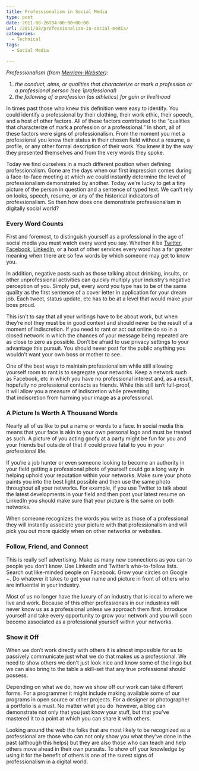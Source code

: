 ```yaml
---
title: Professionalism in Social Media
type: post
date: 2011-08-26T04:00:00+00:00
url: /2011/08/professionalism-in-social-media/
categories:
  - Technical
tags:
  - Social Media

---
```

_Professionalism (from <a title="Professionalism - Definitiion" href="http://www.merriam-webster.com/dictionary/professionalism" target="_blank" rel="noopener noreferrer">Merriam-Webster</a>):_

<ol class="wp-block-list">
  <li>
    <em>the&nbsp;conduct, aims, or qualities that characterize or mark a&nbsp;profession&nbsp;or a&nbsp;professional&nbsp;person (see&nbsp;1professional)</em>
  </li>
  <li>
    <em>the following of a profession (as athletics) for gain or livelihood</em>
  </li>
</ol>

In times past those who knew this definition were easy to identify. You could identify a professional by their clothing, their work ethic, their speech, and a host of other factors. All of these factors contributed to the “qualities that characterize of mark a profession or a professional.” In short, all of these factors were signs of professionalism. From the moment you met a professional you knew their status in their chosen field without a resume, a profile, or any other formal description of their work. You knew it by the way they presented themselves and from the very words they spoke.&nbsp;

Today we find ourselves in a much different position when defining professionalism. Gone are the days when our first impression comes during a face-to-face meeting at which we could instantly determine the level of professionalism demonstrated by another. Today we’re lucky to get a tiny picture of the person in question and a sentence of typed text. We can’t rely on looks, speech, resume, or any of the historical indicators of professionalism. So then how does one demonstrate professionalism in digitally social world?

### Every Word Counts

First and foremost, to distinguish yourself as a professional in the age of social media you must watch every word you say. Whether it be [Twitter][1], <a href="https://www.facebook.com/" target="_blank" rel="noreferrer noopener">Facebook</a>, <a title="LinkedIn" href="http://linkedin.com" target="_blank" rel="noopener noreferrer">LinkedIn</a>, or a host of other services every word has a far greater meaning when there are so few words by which someone may get to know you.

In addition, negative posts such as those talking about drinking, insults, or other unprofessional activities can quickly multiply your industry’s negative perception of you. Simply put, every word you type has to be of the same quality as the first sentence of a cover letter in application for your dream job. Each tweet, status update, etc has to be at a level that would make your boss proud.

This isn’t to say that all your writings have to be about work, but when they’re not they must be in good context and should never be the result of a moment of&nbsp;indiscretion. If you need to rant or act out online do so in a closed network in which the chances of your message being repeated are as close to zero as possible. Don’t be afraid to use privacy settings to your advantage this pursuit. You should never post for the public anything you wouldn’t want your own boss or mother to see.

One of the best ways to maintain professionalism while still allowing yourself room to rant is to segregate your networks. Keep a network such as Facebook, etc in which you have no professional interest and, as a result, hopefully no professional contacts as friends. While this still isn’t full-proof, it will allow you a measure of&nbsp;indiscretion&nbsp;while preventing that&nbsp;indiscretion&nbsp;from harming your image as a professional.

### A Picture Is Worth A Thousand Words

Nearly all of us like to put a name or words to a face. In social media this means that your face is akin to your own personal logo and must be treated as such. A picture of you acting goofy at a party might be fun for you and your friends but outside of that if could prove fatal to you in your professional life.

If you’re a job hunter or even someone looking to become an authority in your field getting a professional photo of yourself could go a long way in helping uphold your reputation within your networks. Make sure your photo paints you into the best light possible and then use the same photo throughout all your networks. For example, if you use Twitter to talk about the latest developments in your field and then post your latest resume on LinkedIn you should make sure that your picture is the same on both networks.

When someone recognizes the words you write as those of a professional they will instantly associate your picture with that professionalism and will pick you out more quickly when on other networks or websites.

### Follow, Friend, and Connect

This is really self advertising. Make as many new connections as you can to people you don’t know. Use LinkedIn and Twitter’s who-to-follow lists. Search out like-minded people on Facebook. Grow your circles on Google +. Do whatever it takes to get your name and picture in front of others who are influential in your industry.

Most of us no longer have the luxury of an industry that is local to where we live and work. Because of this other professionals in our industries will never know us as a professional unless we approach them first. Introduce yourself and take every opportunity to grow your network and you will soon become associated as a professional yourself within your networks.

### Show it Off

When we don’t work directly with others it is almost impossible for us to passively communicate just what we do that makes us a professional. We need to show others we don’t just look nice and know some of the lingo but we can also bring to the table a skill-set that any true professional should possess.

Depending on what we do, how we show off our work can take different forms. For a programmer it might include making available some of our programs in open source or other projects. For a designer or photographer a portfolio is a must. No matter what you do &nbsp;however, a blog can demonstrate not only that you just know your stuff, but that you’ve mastered it to a point at which you can share it with others.

Looking around the web the folks that are most likely to be recognized as a professional are those who can not only show you what they’ve done in the past (although this helps) but they are also those who can teach and help others move ahead in their own pursuits. To show off your knowledge by using it for the benefit of others is one of the surest signs of professionalism in a digital world.

 [1]: http://twitter.com "Twitter"